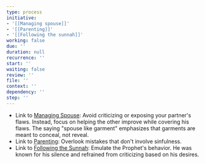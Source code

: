 ```yaml
---
type: process
initiative:
- '[[Managing spouse]]'
- '[[Parenting]]'
- '[[Following the sunnah]]'
working: false
due: ''
duration: null
recurrence: ''
start: ''
waiting: false
review: ''
file: ''
context: ''
dependency: ''
step: ''
---
```


* Link to [Managing Spouse](Initiatives/worship/Managing%20spouse.md): Avoid criticizing or exposing your partner's flaws. Instead, focus on helping the other improve while covering his flaws. The saying "spouse like garment" emphasizes that garments are meant to conceal, not reveal.
* Link to [Parenting](Initiatives/worship/Parenting.md): Overlook mistakes that don't involve sinfulness.
* Link to [Following the Sunnah](Initiatives/worship/Following%20the%20sunnah.md): Emulate the Prophet's behavior. He was known for his silence and refrained from criticizing based on his desires.